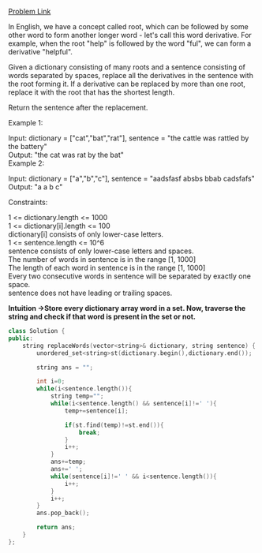 [Problem Link](https://leetcode.com/problems/replace-words/description/?envType=daily-question&envId=2024-06-07)<br>

In English, we have a concept called root, which can be followed by some other word to form another longer word - let's call this word derivative. For example, when the root "help" is followed by the word "ful", we can form a derivative "helpful".<br>

Given a dictionary consisting of many roots and a sentence consisting of words separated by spaces, replace all the derivatives in the sentence with the root forming it. If a derivative can be replaced by more than one root, replace it with the root that has the shortest length.<br>

Return the sentence after the replacement.<br>

 

Example 1:<br>

Input: dictionary = ["cat","bat","rat"], sentence = "the cattle was rattled by the battery"<br>
Output: "the cat was rat by the bat"<br>
Example 2:<br>

Input: dictionary = ["a","b","c"], sentence = "aadsfasf absbs bbab cadsfafs"<br>
Output: "a a b c"<br>
 

Constraints:<br>

1 <= dictionary.length <= 1000<br>
1 <= dictionary[i].length <= 100<br>
dictionary[i] consists of only lower-case letters.<br>
1 <= sentence.length <= 10^6<br>
sentence consists of only lower-case letters and spaces.<br>
The number of words in sentence is in the range [1, 1000]<br>
The length of each word in sentence is in the range [1, 1000]<br>
Every two consecutive words in sentence will be separated by exactly one space.<br>
sentence does not have leading or trailing spaces.<br>

__Intuition ->Store every dictionary array word in a set. Now, traverse the string and check if that word is present in the set or not.__

```C++
class Solution {
public:
    string replaceWords(vector<string>& dictionary, string sentence) {
        unordered_set<string>st(dictionary.begin(),dictionary.end());

        string ans = "";

        int i=0;
        while(i<sentence.length()){
            string temp="";
            while(i<sentence.length() && sentence[i]!=' '){
                temp+=sentence[i];

                if(st.find(temp)!=st.end()){
                    break;
                }
                i++;
            }
            ans+=temp;
            ans+=' ';
            while(sentence[i]!=' ' && i<sentence.length()){
                i++;
            }
            i++;
        }
        ans.pop_back();

        return ans;
    }
};
```
